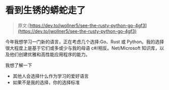 # 看到生锈的蟒蛇走了

> 原文:[https://dev.to/jwollner5/see-the-rusty-python-go-4gf3](https://dev.to/jwollner5/see-the-rusty-python-go-4gf3)

今年我想学习一门新的语言，正在考虑几个选择:Go、Rust 或 Python。我的选择很大程度上是基于它们或多或少与我的母语 c#/相反。Net/Microsoft 知识库，以及他们创建优雅和高性能应用程序的能力。

我想了解一下

*   其他人会选择什么作为学习的爱好语言
*   如果不是我的选择，你的选择标准